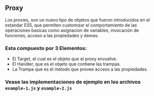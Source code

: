 ## Proxy

Los proxies, son un nuevo tipo de objetos que fueron introducidos en el estandar ES5, que permiten customizar el comportamiento de las operaciones basicas como asignacion de variables, invocaciòn de funciones, acceso a las propiedades y demas.

### Esta compuesto por 3 Elementos:

- El Target, el cual es el objeto que el proxy envuelve.
- El Handler, que es el objeto que contiene las trampas.
- La Trampa que es el metodo que provee acceso a las propiedades.


### Vease las implementaciones de ejemplo en los archivos `example-1.js` y `example-2.js`